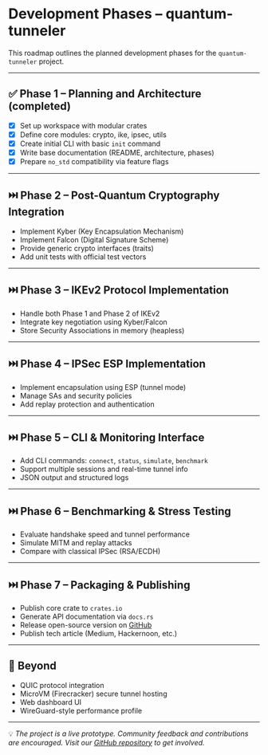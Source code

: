 # Development Phases – quantum-tunneler

This roadmap outlines the planned development phases for the `quantum-tunneler` project.

---

## ✅ Phase 1 – Planning and Architecture (completed)
- [x] Set up workspace with modular crates
- [x] Define core modules: crypto, ike, ipsec, utils
- [x] Create initial CLI with basic `init` command
- [x] Write base documentation (README, architecture, phases)
- [x] Prepare `no_std` compatibility via feature flags

---

## ⏭️ Phase 2 – Post-Quantum Cryptography Integration
- Implement Kyber (Key Encapsulation Mechanism)
- Implement Falcon (Digital Signature Scheme)
- Provide generic crypto interfaces (traits)
- Add unit tests with official test vectors

---

## ⏭️ Phase 3 – IKEv2 Protocol Implementation
- Handle both Phase 1 and Phase 2 of IKEv2
- Integrate key negotiation using Kyber/Falcon
- Store Security Associations in memory (heapless)

---

## ⏭️ Phase 4 – IPSec ESP Implementation
- Implement encapsulation using ESP (tunnel mode)
- Manage SAs and security policies
- Add replay protection and authentication

---

## ⏭️ Phase 5 – CLI & Monitoring Interface
- Add CLI commands: `connect`, `status`, `simulate`, `benchmark`
- Support multiple sessions and real-time tunnel info
- JSON output and structured logs

---

## ⏭️ Phase 6 – Benchmarking & Stress Testing
- Evaluate handshake speed and tunnel performance
- Simulate MITM and replay attacks
- Compare with classical IPSec (RSA/ECDH)

---

## ⏭️ Phase 7 – Packaging & Publishing
- Publish core crate to `crates.io`
- Generate API documentation via `docs.rs`
- Release open-source version on [GitHub](https://github.com/doomhammerhell/quantum-tunneler)
- Publish tech article (Medium, Hackernoon, etc.)

---

## 🔮 Beyond
- QUIC protocol integration
- MicroVM (Firecracker) secure tunnel hosting
- Web dashboard UI
- WireGuard-style performance profile

---

💡 *The project is a live prototype. Community feedback and contributions are encouraged. Visit our [GitHub repository](https://github.com/doomhammerhell/quantum-tunneler) to get involved.* 